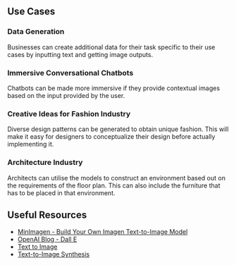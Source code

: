 ## Use Cases

### Data Generation
  
Businesses can create additional data for their task specific to their use cases by inputting text and getting image outputs. 
  
### Immersive Conversational Chatbots
  
Chatbots can be made more immersive if they provide contextual images based on the input provided by the user.
  
### Creative Ideas for Fashion Industry
  
Diverse design patterns can be generated to obtain unique fashion. This will make it easy for designers to conceptualize their design before actually implementing it.
  
### Architecture Industry
  
Architects can utilise the models to construct an environment based out on the requirements of the floor plan. This can also include the furniture that has to be placed in that environment.
  
## Useful Resources
- [MinImagen - Build Your Own Imagen Text-to-Image Model](https://www.assemblyai.com/blog/minimagen-build-your-own-imagen-text-to-image-model/)
- [OpenAI Blog - Dall E](https://openai.com/blog/dall-e/)
- [Text to Image](https://towardsdatascience.com/text-to-image-a3b201b003ae)
- [Text-to-Image Synthesis](https://medium.datadriveninvestor.com/text-to-image-synthesis-6e5de1bf86ec)
